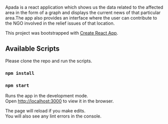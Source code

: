 
Apada is a react application which shows us the data related to the affected area in the form of a graph and displays the current news of that particular area.The app also provides an interface where the user can contribute to the NGO involved in the relief issues of that location. 

This project was bootstrapped with [Create React App](https://github.com/facebook/create-react-app).

## Available Scripts

Please clone the repo and run the scripts.

### `npm install`

### `npm start`

Runs the app in the development mode.<br />
Open [http://localhost:3000](http://localhost:3000) to view it in the browser.

The page will reload if you make edits.<br />
You will also see any lint errors in the console.

